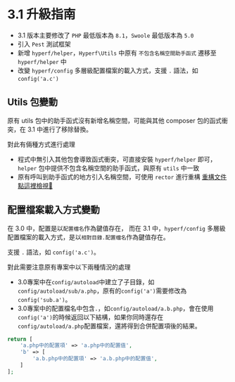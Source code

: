 # 3.1 升級指南

- 3.1 版本主要修改了 `PHP` 最低版本為 `8.1`，`Swoole` 最低版本為 `5.0`
- 引入 `Pest` 測試框架
- 新增 `hyperf/helper`，`Hyperf\Utils` 中原有 `不包含名稱空間助手函式` 遷移至 `hyperf/helper` 中
- 改變 `hyperf/config` 多層級配置檔案的載入方式，支援 `.` 語法，如 `config('a.c')`

## Utils 包變動

原有 utils 包中的助手函式沒有新增名稱空間，可能與其他 composer 包的函式衝突，在 3.1 中進行了移除替換。

對此有倆種方式進行處理

- 程式中無引入其他包會導致函式衝突，可直接安裝 `hyperf/helper` 即可，`helper` 包中提供不包含名稱空間的助手函式，與原有 `utils` 中一致
- 原有呼叫到助手函式的地方引入名稱空間，可使用 `rector` 進行重構 [重構文件點這裡檢視🔎](https://github.com/orgs/hyperf/discussions/5635)

## 配置檔案載入方式變動

在 3.0 中，配置是以`配置檔名`作為鍵值存在， 而在 3.1 中，`hyperf/config` 多層級配置檔案的載入方式，是以`相對目錄.配置檔名`作為鍵值存在。

支援 `.` 語法，如 `config('a.c')`。

對此需要注意原有專案中以下兩種情況的處理

- 3.0專案中在`config/autoload`中建立了子目錄，如`config/autoload/sub/a.php`，原有的`config('a')`需要修改為`config('sub.a')`。
- 3.0專案中的配置檔名中包含`.`，如`config/autoload/a.b.php`，會在使用`config('a')`的時候返回以下結構，如果你同時還存在`config/autoload/a.php`配置檔案，還將得到合併配置項後的結果。
```php
return [
    'a.php中的配置項' => 'a.php中的配置值',
    'b' => [
        'a.b.php中的配置項' => 'a.b.php中的配置值',
    ]
];
```